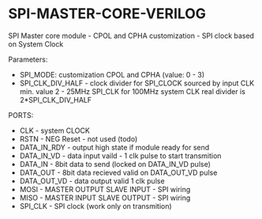 # SPI-MASTER-CORE-VERILOG
SPI Master core module - CPOL and CPHA customization - SPI clock based on System Clock



Parameters:
- SPI_MODE: customization CPOL and CPHA (value: 0 - 3)
- SPI_CLK_DIV_HALF - clock divider for SPI_CLOCK sourced by input CLK min. value 2 - 25MHz SPI_CLK for 100MHz system CLK real divider is 2*SPI_CLK_DIV_HALF


PORTS:
- CLK - system CLOCK
- RSTN - NEG Reset - not used (todo)
- DATA_IN_RDY - output high state if module ready for send
- DATA_IN_VD - data input vaild - 1 clk pulse to start transmition
- DATA_IN - 8bit data to send (locked on DATA_IN_VD pulse)
- DATA_OUT - 8bit data recieved valid on DATA_OUT_VD pulse
- DATA_OUT_VD - data output valid 1 clk pulse
- MOSI - MASTER OUTPUT SLAVE INPUT - SPI wiring
- MISO - MASTER INPUT SLAVE OUTPUT - SPI wiring
- SPI_CLK - SPI clock (work only on transmition)


